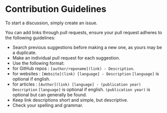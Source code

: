 # Contribution Guidelines

To start a discussion, simply create an issue.

You can add links through pull requests, ensure your pull request adheres to the following guidelines:

- Search previous suggestions before making a new one, as yours may be a duplicate.
- Make an individual pull request for each suggestion.
- Use the following format:
 - for GitHub repos : `[author/reponame](link) - Description`.
 - for websites : `[Website](link) [language] - Description` `[language]` is optional if english.
 - for articles : `[Author](link) [language] - (publication year) Description` `[language]` is optional if english. `(publication year)` is optional but can generally be found.
- Keep link descriptions short and simple, but descriptive.
- Check your spelling and grammar.
